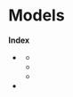 # Models

**Index**
* [](models-access)
    * [](models-um)
    * [](models-mom)
    * [](models-cable)
* [](models-wrf)
